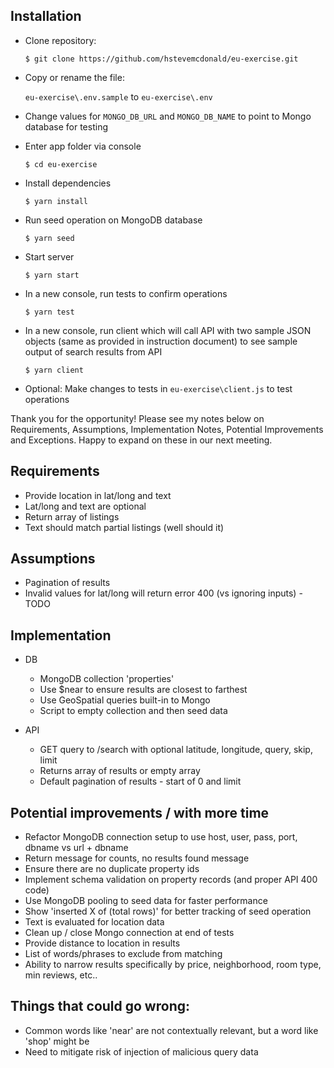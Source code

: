 ## Installation

- Clone repository:

  `$ git clone https://github.com/hstevemcdonald/eu-exercise.git`

- Copy or rename the file:

  `eu-exercise\.env.sample` to `eu-exercise\.env`

- Change values for `MONGO_DB_URL` and `MONGO_DB_NAME` to point to Mongo database for testing

- Enter app folder via console

  `$ cd eu-exercise`
  
- Install dependencies

  `$ yarn install`  

- Run seed operation on MongoDB database

  `$ yarn seed`

- Start server

  `$ yarn start`

- In a new console, run tests to confirm operations 

  `$ yarn test`

- In a new console, run client which will call API with two sample JSON objects (same as provided in instruction document) to see sample output of search results from API

  `$ yarn client`

- Optional: Make changes to tests in `eu-exercise\client.js` to test operations

Thank you for the opportunity! Please see my notes below on Requirements, Assumptions, Implementation Notes, Potential Improvements and Exceptions. Happy to expand on these in our next meeting.

## Requirements
- Provide location in lat/long and text
- Lat/long and text are optional
- Return array of listings
- Text should match partial listings (well should it)

## Assumptions
- Pagination of results
- Invalid values for lat/long will return error 400 (vs ignoring inputs) - TODO

## Implementation
- DB
    - MongoDB collection 'properties'
    - Use $near to ensure results are closest to farthest
    - Use GeoSpatial queries built-in to Mongo
    - Script to empty collection and then seed data

- API
    - GET query to /search with optional latitude, longitude, query, skip, limit
    - Returns array of results or empty array
    - Default pagination of results - start of 0 and limit

## Potential improvements / with more time
- Refactor MongoDB connection setup to use host, user, pass, port, dbname vs url + dbname
- Return message for counts, no results found message
- Ensure there are no duplicate property ids
- Implement schema validation on property records (and proper API 400 code)
- Use MongoDB pooling to seed data for faster performance
- Show 'inserted X of (total rows)' for better tracking of seed operation
- Text is evaluated for location data
- Clean up / close Mongo connection at end of tests
- Provide distance to location in results
- List of words/phrases to exclude from matching
- Ability to narrow results specifically by price, neighborhood, room type, min reviews, etc..

## Things that could go wrong:
- Common words like 'near' are not contextually relevant, but a word like 'shop' might be
- Need to mitigate risk of injection of malicious query data
